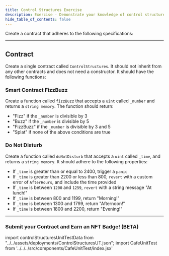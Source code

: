 ```yaml
---
title: Control Structures Exercise
description: Exercise - Demonstrate your knowledge of control structures.
hide_table_of_contents: false
---
```


Create a contract that adheres to the following specifications:

---

## Contract

Create a single contract called `ControlStructures`. It should not inherit from any other contracts and does not need a constructor. It should have the following functions:

### Smart Contract FizzBuzz

Create a function called `fizzBuzz` that accepts a `uint` called `_number` and returns a `string memory`. The function should return:

- "Fizz" if the `_number` is divisible by 3
- "Buzz" if the `_number` is divisible by 5
- "FizzBuzz" if the `_number` is divisible by 3 and 5
- "Splat" if none of the above conditions are true

### Do Not Disturb

Create a function called `doNotDisturb` that accepts a `uint` called `_time`, and returns a `string memory`. It should adhere to the following properties:

- If `_time` is greater than or equal to 2400, trigger a `panic`
- If `_time` is greater than 2200 or less than 800, `revert` with a custom error of `AfterHours`, and include the time provided
- If `_time` is between `1200` and `1259`, `revert` with a string message "At lunch!"
- If `_time` is between 800 and 1199, return "Morning!"
- If `_time` is between 1300 and 1799, return "Afternoon!"
- If `_time` is between 1800 and 2200, return "Evening!"

---

### Submit your Contract and Earn an NFT Badge! (BETA)

import controlStructuresUnitTestData from "../../assets/deployments/ControlStructuresUT.json";
import CafeUnitTest from '../../../src/components/CafeUnitTest/index.jsx'

<CafeUnitTest deployment={controlStructuresUnitTestData} nftNum={2}/>
